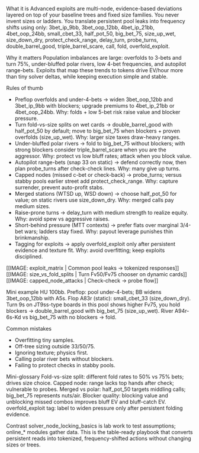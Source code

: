 What it is
Advanced exploits are multi-node, evidence-based deviations layered on top of your baseline trees and fixed size families. You never invent sizes or ladders. You translate persistent pool leaks into frequency shifts using only: 3bet_ip_9bb, 3bet_oop_12bb, 4bet_ip_21bb, 4bet_oop_24bb, small_cbet_33, half_pot_50, big_bet_75, size_up_wet, size_down_dry, protect_check_range, delay_turn, probe_turns, double_barrel_good, triple_barrel_scare, call, fold, overfold_exploit.

Why it matters
Population imbalances are large: overfolds to 3-bets and turn 75%, under-bluffed polar rivers, low 4-bet frequencies, and autopilot range-bets. Exploits that map these trends to tokens drive EV/hour more than tiny solver deltas, while keeping execution simple and stable.

Rules of thumb

* Preflop overfolds and under-4-bets -> widen 3bet_oop_12bb and 3bet_ip_9bb with blockers; upgrade premiums to 4bet_ip_21bb or 4bet_oop_24bb. Why: folds + low 5-bet risk raise value and blocker pressure.
* Turn fold-vs-size splits on wet cards -> double_barrel_good with half_pot_50 by default; move to big_bet_75 when blockers + proven overfolds (size_up_wet). Why: larger size taxes draw-heavy ranges.
* Under-bluffed polar rivers -> fold to big_bet_75 without blockers; with strong blockers consider triple_barrel_scare when you are the aggressor. Why: protect vs low bluff rates; attack when you block value.
* Autopilot range-bets (snap 33 on static) -> defend correctly now, then plan probe_turns after check-check lines. Why: many give up turns.
* Capped nodes (missed c-bet or check-back) -> probe_turns; versus stabby pools earlier street add protect_check_range. Why: capture surrender, prevent auto-profit stabs.
* Merged stations (WTSD up, WSD down) -> choose half_pot_50 for value; on static rivers use size_down_dry. Why: merged calls pay medium sizes.
* Raise-prone turns -> delay_turn with medium strength to realize equity. Why: avoid spew vs aggressive raises.
* Short-behind pressure (MTT contexts) -> prefer flats over marginal 3/4-bet wars; ladders stay fixed. Why: payout leverage punishes thin brinkmanship.
* Tagging for exploits -> apply overfold_exploit only after persistent evidence and texture fit. Why: avoid overfitting; keep exploits disciplined.

[[IMAGE: exploit_matrix | Common pool leaks -> tokenized responses]]
[[IMAGE: size_vs_fold_splits | Turn Fv50/Fv75 chooser on dynamic cards]]
[[IMAGE: capped_node_attacks | Check-check -> probe flow]]

Mini example
HU 100bb. Preflop: pool under-4-bets; BB widens 3bet_oop_12bb with A5s. Flop A83r (static): small_cbet_33 (size_down_dry). Turn 9s on JT9ss-type boards in this pool shows higher Fv75, you hold blockers -> double_barrel_good with big_bet_75 (size_up_wet). River A94r-6s-Kd vs big_bet_75 with no blockers -> fold.

Common mistakes

* Overfitting tiny samples.
* Off-tree sizing outside 33/50/75.
* Ignoring texture; physics first.
* Calling polar river bets without blockers.
* Failing to protect checks in stabby pools.

Mini-glossary
Fold-vs-size split: different fold rates to 50% vs 75% bets; drives size choice.
Capped node: range lacks top hands after check; vulnerable to probes.
Merged vs polar: half_pot_50 targets middling calls; big_bet_75 represents nuts/air.
Blocker quality: blocking value and unblocking missed combos improves bluff EV and bluff-catch EV.
overfold_exploit tag: label to widen pressure only after persistent folding evidence.

Contrast
solver_node_locking_basics is lab work to test assumptions; online_* modules gather data. This is the table-ready playbook that converts persistent reads into tokenized, frequency-shifted actions without changing sizes or trees.
